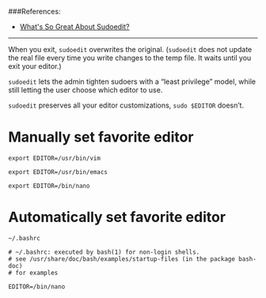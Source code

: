 ###References:

* [What's So Great About Sudoedit?](http://www.wingtiplabs.com/blog/posts/2013/03/13/sudoedit/)

***

When you exit, `sudoedit` overwrites the original. (`sudoedit` does not update the real file every time you write changes to the temp file. It waits until you exit your editor.)

`sudoedit` lets the admin tighten sudoers with a “least privilege” model, while still letting the user choose which editor to use.

`sudoedit` preserves all your editor customizations, `sudo $EDITOR` doesn’t.

# Manually set favorite editor

`export EDITOR=/usr/bin/vim`

`export EDITOR=/usr/bin/emacs`

`export EDITOR=/bin/nano`

# Automatically set favorite editor

`~/.bashrc`
```
# ~/.bashrc: executed by bash(1) for non-login shells.
# see /usr/share/doc/bash/examples/startup-files (in the package bash-doc)
# for examples

EDITOR=/bin/nano
```